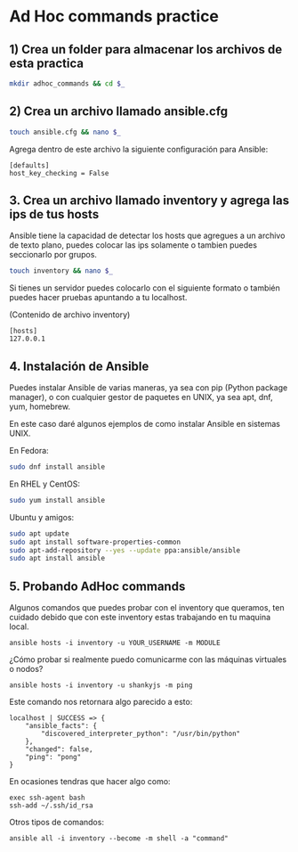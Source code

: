 # Ad Hoc commands practice

## 1) Crea un folder para almacenar los archivos de esta practica

````BASH
mkdir adhoc_commands && cd $_
````

## 2) Crea un archivo llamado ansible.cfg

````BASH
touch ansible.cfg && nano $_
````

Agrega dentro de este archivo la siguiente configuración para Ansible:

````Ansible
[defaults]
host_key_checking = False
````

## 3. Crea un archivo llamado inventory y agrega las ips de tus hosts

Ansible tiene la capacidad de detectar los hosts que agregues a un archivo de texto plano, puedes colocar las ips solamente o tambien puedes seccionarlo por grupos.

````BASH
touch inventory && nano $_
````

Si tienes un servidor puedes colocarlo con el siguiente formato o también puedes hacer pruebas apuntando a tu localhost.

(Contenido de archivo inventory)

````ansible
[hosts]
127.0.0.1
````

## 4. Instalación de Ansible

Puedes instalar Ansible de varias maneras, ya sea con pip (Python package manager), o con cualquier gestor de paquetes en UNIX, ya sea apt, dnf, yum, homebrew.

En este caso daré algunos ejemplos de como instalar Ansible en sistemas UNIX. 

En Fedora:

````bash
sudo dnf install ansible
````

En RHEL y CentOS:

````bash
sudo yum install ansible
````

Ubuntu y amigos:

````bash
sudo apt update
sudo apt install software-properties-common
sudo apt-add-repository --yes --update ppa:ansible/ansible
sudo apt install ansible
````

## 5. Probando AdHoc commands

Algunos comandos que puedes probar con el inventory que queramos, ten cuidado debido que con este inventory estas trabajando en tu maquina local.

````Ansible
ansible hosts -i inventory -u YOUR_USERNAME -m MODULE
````

¿Cómo probar si realmente puedo comunicarme con las máquinas virtuales o nodos?

````Ansible
ansible hosts -i inventory -u shankyjs -m ping
````

Este comando nos retornara algo parecido a esto:

````Ansible
localhost | SUCCESS => {
    "ansible_facts": {
        "discovered_interpreter_python": "/usr/bin/python"
    },
    "changed": false,
    "ping": "pong"
}
````

En ocasiones tendras que hacer algo como:

````SSH
exec ssh-agent bash
ssh-add ~/.ssh/id_rsa
````

Otros tipos de comandos:

````ansible
ansible all -i inventory --become -m shell -a "command"
````
